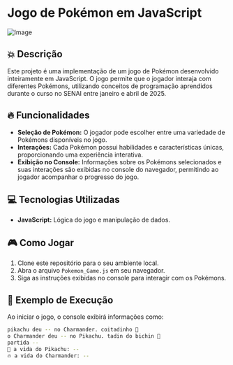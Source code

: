 # Jogo de Pokémon em JavaScript

![Image](https://github.com/user-attachments/assets/f01219b9-e842-4ebe-8664-c227f3dd7938)

## 💥 Descrição

Este projeto é uma implementação de um jogo de Pokémon desenvolvido inteiramente em JavaScript. O jogo permite que o jogador interaja com diferentes Pokémons, utilizando conceitos de programação aprendidos durante o curso no SENAI entre janeiro e abril de 2025.

## 🔥 Funcionalidades

- **Seleção de Pokémon:** O jogador pode escolher entre uma variedade de Pokémons disponíveis no jogo.
- **Interações:** Cada Pokémon possui habilidades e características únicas, proporcionando uma experiência interativa.
- **Exibição no Console:** Informações sobre os Pokémons selecionados e suas interações são exibidas no console do navegador, permitindo ao jogador acompanhar o progresso do jogo.

## 💻 Tecnologias Utilizadas

- **JavaScript:** Lógica do jogo e manipulação de dados.

## 🎮 Como Jogar

1. Clone este repositório para o seu ambiente local.
2. Abra o arquivo `Pokemon_Game.js` em seu navegador.
3. Siga as instruções exibidas no console para interagir com os Pokémons.

## 🧬 Exemplo de Execução

Ao iniciar o jogo, o console exibirá informações como:

```bash
pikachu deu -- no Charmander. coitadinho 🤣
o Charmander deu -- no Pikachu. tadin do bichin 🤣
partida --
🧬 a vida do Pikachu: --
🔥 a vida do Charmander: --



